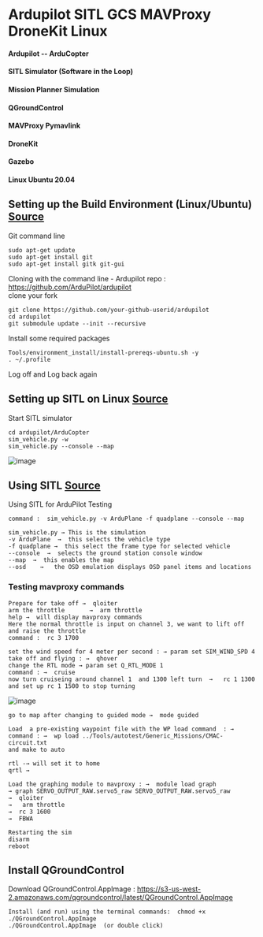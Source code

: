 # Ardupilot SITL GCS MAVProxy DroneKit Linux

#### Ardupilot -- ArduCopter
#### SITL Simulator (Software in the Loop) 
#### Mission Planner Simulation 
#### QGroundControl
#### MAVProxy Pymavlink 
#### DroneKit
#### Gazebo 
#### Linux Ubuntu 20.04






## Setting up the Build Environment (Linux/Ubuntu)  [Source](https://ardupilot.org/dev/docs/building-setup-linux.html#building-setup-linux)


Git command line
```
sudo apt-get update
sudo apt-get install git
sudo apt-get install gitk git-gui
```

Cloning with the command line -
Ardupilot repo : https://github.com/ArduPilot/ardupilot  
clone your fork
```
git clone https://github.com/your-github-userid/ardupilot
cd ardupilot
git submodule update --init --recursive
```

Install some required packages
```
Tools/environment_install/install-prereqs-ubuntu.sh -y
. ~/.profile
```
Log off and Log back again 


## Setting up SITL on Linux  [Source](https://ardupilot.org/dev/docs/setting-up-sitl-on-linux.html) 


Start SITL simulator
```
cd ardupilot/ArduCopter
sim_vehicle.py -w
sim_vehicle.py --console --map
```
![image](https://user-images.githubusercontent.com/84302215/141613076-917673c0-5c92-4dc7-b2fc-54b2b675a453.png)


## Using SITL [Source](https://ardupilot.org/dev/docs/using-sitl-for-ardupilot-testing.html#using-sitl-for-ardupilot-testing)  

Using SITL for ArduPilot Testing
```
command :  sim_vehicle.py -v ArduPlane -f quadplane --console --map

sim_vehicle.py → This is the simulation 
-v ArduPlane  →  this selects the vehicle type 
-f quadplane →  this select the frame type for selected vehicle
--console  →  selects the ground station console window 
--map  →  this enables the map 
--osd    →   the OSD emulation displays OSD panel items and locations
```


### Testing mavproxy commands 

```
Prepare for take off →  qloiter
arm the throttle       →  arm throttle
help →  will display mavproxy commands 
Here the normal throttle is input on channel 3, we want to lift off and raise the throttle 
command :  rc 3 1700
```
```
set the wind speed for 4 meter per second : → param set SIM_WIND_SPD 4
take off and flying : →  qhover
change the RTL mode → param set Q_RTL_MODE 1
command : →  cruise
now turn cruiseing around channel 1  and 1300 left turn  →   rc 1 1300
and set up rc 1 1500 to stop turning 
```
![image](https://user-images.githubusercontent.com/84302215/141613003-e6f1f584-d33b-4302-aeb4-1c9bc947ce1e.png)

```
go to map after changing to guided mode →  mode guided 
```
```
Load  a pre-existing waypoint file with the WP load command  : →
command : →  wp load ../Tools/autotest/Generic_Missions/CMAC-circuit.txt 
and make to auto
```
```
rtl -→ will set it to home 
qrtl → 
```
```
Load the graphing module to mavproxy : →  module load graph
→ graph SERVO_OUTPUT_RAW.servo5_raw SERVO_OUTPUT_RAW.servo5_raw
→  qloiter 
→   arm throttle
→  rc 3 1600
→  FBWA
```
```
Restarting the sim 
disarm 
reboot
```

## Install QGroundControl
Download QGroundControl.AppImage :   https://s3-us-west-2.amazonaws.com/qgroundcontrol/latest/QGroundControl.AppImage
```
Install (and run) using the terminal commands:  chmod +x ./QGroundControl.AppImage
./QGroundControl.AppImage  (or double click)
```




